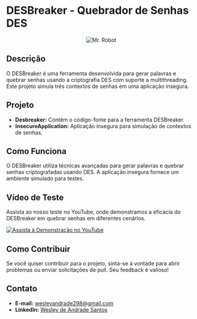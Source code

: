 # DESBreaker - Quebrador de Senhas DES

<p align="center">
  <img src="https://debutart-static-v1.s3.eu-west-1.amazonaws.com/projectitem/6/9/6d3038148836de81510920e019fe0630/62396_full-retina.gif" alt="Mr. Robot">
</p>

## Descrição

O DESBreaker é uma ferramenta desenvolvida para gerar palavras e quebrar senhas usando a criptografia DES com suporte a multithreading. Este projeto simula três contextos de senhas em uma aplicação insegura.

## Projeto

- **Desbreaker:** Contém o código-fonte para a ferramenta DESBreaker.
- **InsecureApplication:** Aplicação insegura para simulação de contextos de senhas.

## Como Funciona

O DESBreaker utiliza técnicas avançadas para gerar palavras e quebrar senhas criptografadas usando DES. A aplicação insegura fornece um ambiente simulado para testes.

## Vídeo de Teste

Assista ao nosso teste no YouTube, onde demonstramos a eficácia do DESBreaker em quebrar senhas em diferentes cenários.


[![Assista à Demonstração no YouTube](https://img.youtube.com/vi/vtbXMCVAVdM/0.jpg)](https://www.youtube.com/watch?v=vtbXMCVAVdM)


## Como Contribuir

Se você quiser contribuir para o projeto, sinta-se à vontade para abrir problemas ou enviar solicitações de pull. Seu feedback é valioso!

## Contato

- **E-mail:** wesleyandrade298@gmail.com
- **LinkedIn:** [Wesley de Andrade Santos](https://www.linkedin.com/in/wesley-de-andrade-santos-34a52817b/)
